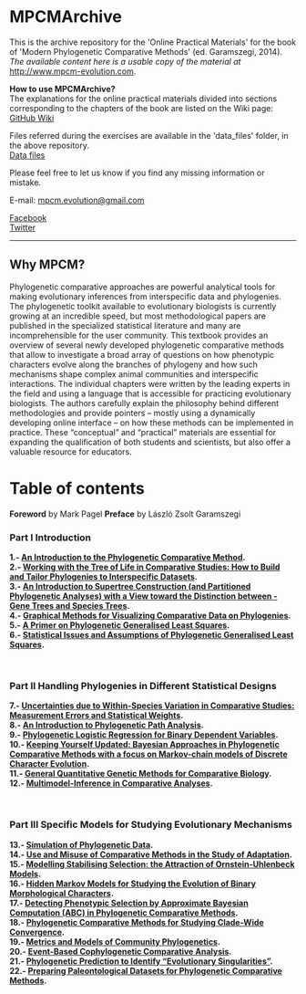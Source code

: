 # MPCMArchive
This is the archive repository for the 'Online Practical Materials' for the book of 'Modern Phylogenetic Comparative Methods' (ed. Garamszegi, 2014). <i>The available content here is a usable copy of the material at</i> http://www.mpcm-evolution.com.

<b>How to use MPCMArchive?</b><br>
The explanations for the online practical materials divided into sections corresponding to the chapters of the book are listed on the Wiki page:<br>
<a href="https://github.com/MPCMEvolution/MPCMArchive/wiki/0.-Overview" target="_blank">GitHub Wiki</a>

Files referred during the exercises are available in the 'data_files' folder, in the above repository.<br>
<a href="https://github.com/MPCMEvolution/MPCMArchive/tree/master/data_files" target="_blank">Data files</a>

Please feel free to let us know if you find any missing information or mistake. 

E-mail: mpcm.evolution@gmail.com

<a href="https://www.facebook.com/mpcm.evolution" target="_blank">Facebook</a><br>
<a href="https://twitter.com/MPCMevol" target="_blank">Twitter</a>

<hr>

## Why MPCM?

Phylogenetic comparative approaches are powerful analytical tools for making evolutionary inferences from interspecific data and phylogenies. The phylogenetic toolkit available to evolutionary biologists is currently growing at an incredible speed, but most methodological papers are published in the specialized statistical literature and many are incomprehensible for the user community. This textbook provides an overview of several newly developed phylogenetic comparative methods that allow to investigate a broad array of questions on how phenotypic characters evolve along the branches of phylogeny and how such mechanisms shape complex animal communities and interspecific interactions. The individual chapters were written by the leading experts in the field and using a language that is accessible for practicing evolutionary biologists. The authors carefully explain the philosophy behind different methodologies and provide pointers – mostly using a dynamically developing online interface – on how these methods can be implemented in practice. These “conceptual” and “practical” materials are essential for expanding the qualification of both students and scientists, but also offer a valuable resource for educators.

# Table of contents

**Foreword** by Mark Pagel **Preface** by László Zsolt Garamszegi

### Part I Introduction

**1.- [An Introduction to the Phylogenetic Comparative Method](http://www.mpcm-evolution.com/book-sections/part-introduction/1-introduction-phylogenetic-comparative-method "1.- An Introduction to the Phylogenetic Comparative Method").**<br>
**2.- [Working with the Tree of Life in Comparative Studies: How to Build and Tailor Phylogenies to Interspecific Datasets](http://www.mpcm-evolution.com/book-sections/part-introduction/2-working-tree-life-comparative-studies-build-tailor-phylogenies-interspecific-datasets "2.- Working with the Tree of Life in Comparative Studies: How to Build and Tailor Phylogenies to Interspecific Datasets").**<br>
**3.- [An Introduction to Supertree Construction (and Partitioned Phylogenetic Analyses) with a View toward the Distinction between - Gene Trees and Species Trees](http://www.mpcm-evolution.com/book-sections/part-introduction/3-introduction-supertree-construction-partitioned-phylogenetic-analyses-view-toward-distinction-gene-trees-species-trees "3.- An Introduction to Supertree Construction (and Partitioned Phylogenetic Analyses) with a View toward the Distinction between – Gene Trees and Species Trees").**<br>
**4.- [Graphical Methods for Visualizing Comparative Data on Phylogenies](http://www.mpcm-evolution.com/book-sections/part-introduction/4-graphical-methods-visualizing-comparative-data-phylogenies "4.-Graphical Methods for Visualizing Comparative Data on Phylogenies").**<br>
**5.- [A Primer on Phylogenetic Generalised Least Squares](http://www.mpcm-evolution.com/book-sections/part-introduction/5-primer-phylogenetic-generalised-least-squares "5.- A Primer on Phylogenetic Generalised Least Squares").**<br>
**6.- [Statistical Issues and Assumptions of Phylogenetic Generalised Least Squares](http://www.mpcm-evolution.com/book-sections/part-introduction/6-statistical-issues-assumptions-phylogenetic-generalised-least-squares "6.- Statistical Issues and Assumptions of Phylogenetic Generalised Least Squares").**<br>

 

### Part II Handling Phylogenies in Different Statistical Designs

**7.- [Uncertainties due to Within-Species Variation in Comparative Studies: Measurement Errors and Statistical Weights](http://www.mpcm-evolution.com/book-sections/part-ii-handling-phylogenies-different-statistical-designs/7-uncertainties-due-within-species-variation-comparative-studies-measurement-errors-statistical-weights "7.- Uncertainties due to Within-Species Variation in Comparative Studies: Measurement Errors and Statistical Weights").**<br>
**8.- [An Introduction to Phylogenetic Path Analysis](http://www.mpcm-evolution.com/book-sections/part-ii-handling-phylogenies-different-statistical-designs/8-introduction-phylogenetic-path-analysis "8.- An Introduction to Phylogenetic Path Analysis").**<br>
**9.- [Phylogenetic Logistic Regression for Binary Dependent Variables](http://www.mpcm-evolution.com/book-sections/part-ii-handling-phylogenies-different-statistical-designs/9-phylogenetic-logistic-regression-binary-dependent-variables "9.- Phylogenetic Logistic Regression for Binary Dependent Variables").**<br>
**10.- [Keeping Yourself Updated: Bayesian Approaches in Phylogenetic Comparative Methods with a focus on Markov-chain models of Discrete Character Evolution](http://www.mpcm-evolution.com/book-sections/part-ii-handling-phylogenies-different-statistical-designs/10-keeping-updated-bayesian-approaches-phylogenetic-comparative-methods-focus-markov-chain-models-discrete-character-evolution "10.- Keeping Yourself Updated: Bayesian Approaches in Phylogenetic Comparative Methods with a focus on Markov-chain models of Discrete Character Evolution").**<br>
**11.- [General Quantitative Genetic Methods for Comparative Biology](http://www.mpcm-evolution.com/book-sections/part-ii-handling-phylogenies-different-statistical-designs/11-general-quantitative-genetic-methods-comparative-biology "11.- General Quantitative Genetic Methods for Comparative Biology").**<br>
**12.- [Multimodel-Inference in Comparative Analyses](http://www.mpcm-evolution.com/book-sections/part-ii-handling-phylogenies-different-statistical-designs/12-multimodel-inference-comparative-analyses "12.- Multimodel-Inference in Comparative Analyses").**<br>

 

### Part III Specific Models for Studying Evolutionary Mechanisms

**13.- [Simulation of Phylogenetic Data](http://www.mpcm-evolution.com/book-sections/part-iii-specific-models-studying-evolutionary-mechanisms/13-simulation-phylogenetic-data "13.- Simulation of Phylogenetic Data").**<br>
**14.- [Use and Misuse of Comparative Methods in the Study of Adaptation](http://www.mpcm-evolution.com/book-sections/part-iii-specific-models-studying-evolutionary-mechanisms/14-use-misuse-comparative-methods-study-adaptation "14.- Use and Misuse of Comparative Methods in the Study of Adaptation").**<br>
**15.- [Modelling Stabilising Selection: the Attraction of Ornstein-Uhlenbeck Models](http://www.mpcm-evolution.com/book-sections/part-iii-specific-models-studying-evolutionary-mechanisms/15-modelling-stabilising-selection-attraction-ornstein-uhlenbeck-models "15.- Modelling Stabilising Selection: the Attraction of Ornstein-Uhlenbeck Models").**<br>
**16.- [Hidden Markov Models for Studying the Evolution of Binary Morphological Characters](http://www.mpcm-evolution.com/book-sections/part-iii-specific-models-studying-evolutionary-mechanisms/16-hidden-markov-models-studying-evolution-binary-morphological-characters "16.- Hidden Markov Models for Studying the Evolution of Binary Morphological Characters").**<br>
**17.- [Detecting Phenotypic Selection by Approximate Bayesian Computation (ABC) in Phylogenetic Comparative Methods](http://www.mpcm-evolution.com/book-sections/part-iii-specific-models-studying-evolutionary-mechanisms/17-detecting-phenotypic-selection-approximate-bayesian-computation-abc-phylogenetic-comparative-methods "17.- Detecting Phenotypic Selection by Approximate Bayesian Computation (ABC) in Phylogenetic Comparative Methods").**<br>
**18.- [Phylogenetic Comparative Methods for Studying Clade-Wide Convergence](http://www.mpcm-evolution.com/book-sections/part-iii-specific-models-studying-evolutionary-mechanisms/18-phylogenetic-comparative-methods-studying-clade-wide-convergence "18.- Phylogenetic Comparative Methods for Studying Clade-Wide Convergence").**<br>
**19.- [Metrics and Models of Community Phylogenetics](http://www.mpcm-evolution.com/book-sections/part-iii-specific-models-studying-evolutionary-mechanisms/19-metrics-models-community-phylogenetics "19.- Metrics and Models of Community Phylogenetics").**<br>
**20.- [Event-Based Cophylogenetic Comparative Analysis](http://www.mpcm-evolution.com/book-sections/part-iii-specific-models-studying-evolutionary-mechanisms/20-event-based-cophylogenetic-comparative-analysis "20.- Event-Based Cophylogenetic Comparative Analysis").**<br>
**21.- [Phylogenetic Prediction to Identify “Evolutionary Singularities”](http://www.mpcm-evolution.com/book-sections/part-iii-specific-models-studying-evolutionary-mechanisms/21-phylogenetic-prediction-identify-evolutionary-singularities "21.- Phylogenetic Prediction to Identify “Evolutionary Singularities”").**<br>
**22.- [Preparing Paleontological Datasets for Phylogenetic Comparative Methods](http://www.mpcm-evolution.com/book-sections/part-iii-specific-models-studying-evolutionary-mechanisms/22-preparing-paleontological-datasets-phylogenetic-comparative-methods "22.- Preparing Paleontological Datasets for Phylogenetic Comparative Methods").**<br>
